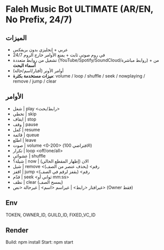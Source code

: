 
# Faleh Music Bot ULTIMATE (AR/EN, No Prefix, 24/7)

## الميزات
- عربي + إنجليزي بدون بريفكس
- 24/7 في روم صوتي ثابت + يمنع الأوامر خارج الروم
- تشغيل من روابط متعددة (YouTube/Spotify/SoundCloud/روابط مباشرة) + من **أسماء البحث**
- أوامر الأونر (أفتار/اسم/حالة)
- **ميزات مستخدمة بكثرة**: volume / loop / shuffle / seek / nowplaying / remove / jump / clear

## الأوامر
- شغل | play <رابط/بحث>
- تخطي | skip
- ايقاف | stop
- وقف | pause
- كمل | resume
- قائمة | queue
- اطلع | leave
- صوت | volume <0-200>   (الافتراضي 100)
- تكرار | loop <off/one/all>
- عشوائي | shuffle
- شيلة؟ | now | الان  (إظهار المقطع الحالي)
- شيل | remove <رقم>   (يحذف عنصر من الصف)
- اقفز | jump <رقم>     (يقفز لرقم في الصف)
- قدّم | seek <ثواني أو mm:ss>
- نظف | clear           (يمسح الصف)
- غيرافتار <رابط> | غيراسم <اسم> | غيرحالة <نص>  (Owner فقط)

## Env
TOKEN, OWNER_ID, GUILD_ID, FIXED_VC_ID

## Render
Build: npm install
Start: npm start
